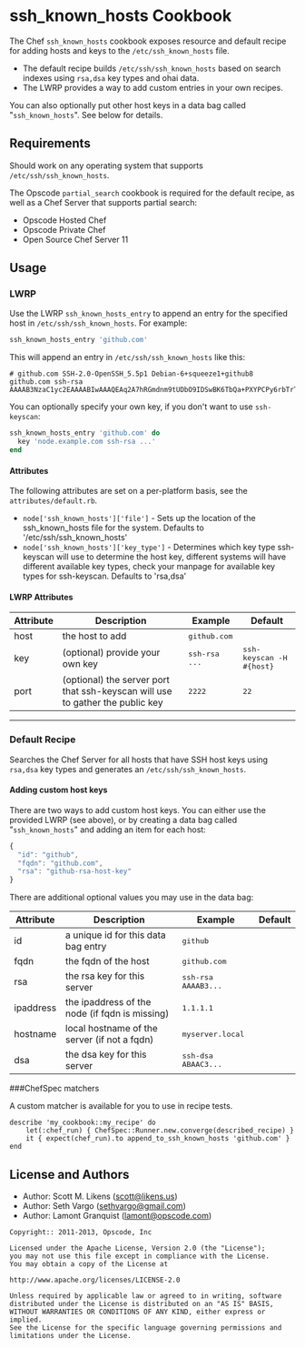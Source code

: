ssh_known_hosts Cookbook
========================
The Chef `ssh_known_hosts` cookbook exposes resource and default recipe for adding hosts and keys to the `/etc/ssh_known_hosts` file.

- The default recipe builds `/etc/ssh/ssh_known_hosts` based on search indexes using `rsa,dsa` key types and ohai data.
- The LWRP provides a way to add custom entries in your own recipes.

You can also optionally put other host keys in a data bag called "`ssh_known_hosts`". See below for details.


Requirements
------------
Should work on any operating system that supports `/etc/ssh/ssh_known_hosts`.

The Opscode `partial_search` cookbook is required for the default recipe, as well as a Chef Server that supports partial search:

- Opscode Hosted Chef
- Opscode Private Chef
- Open Source Chef Server 11


Usage
-----
### LWRP

Use the LWRP `ssh_known_hosts_entry` to append an entry for the specified host in `/etc/ssh/ssh_known_hosts`. For example:

```ruby
ssh_known_hosts_entry 'github.com'
```

This will append an entry in `/etc/ssh/ssh_known_hosts` like this:

```text
# github.com SSH-2.0-OpenSSH_5.5p1 Debian-6+squeeze1+github8
github.com ssh-rsa AAAAB3NzaC1yc2EAAAABIwAAAQEAq2A7hRGmdnm9tUDbO9IDSwBK6TbQa+PXYPCPy6rbTrTtw7PHkccKrpp0yVhp5HdEIcKr6pLlVDBfOLX9QUsyCOV0wzfjIJNlGEYsdlLJizHhbn2mUjvSAHQqZETYP81eFzLQNnPHt4EVVUh7VfDESU84KezmD5QlWpXLmvU31/yMf+Se8xhHTvKSCZIFImWwoG6mbUoWf9nzpIoaSjB+weqqUUmpaaasXVal72J+UX2B+2RPW3RcT0eOzQgqlJL3RKrTJvdsjE3JEAvGq3lGHSZXy28G3skua2SmVi/w4yCE6gbODqnTWlg7+wC604ydGXA8VJiS5ap43JXiUFFAaQ==
```

You can optionally specify your own key, if you don't want to use `ssh-keyscan`:

```ruby
ssh_known_hosts_entry 'github.com' do
  key 'node.example.com ssh-rsa ...'
end
```

#### Attributes

The following attributes are set on a per-platform basis, see the `attributes/default.rb`.

* `node['ssh_known_hosts']['file']` - Sets up the location of the ssh_known_hosts file for the system. 
  Defaults to '/etc/ssh/ssh_known_hosts'
* `node['ssh_known_hosts']['key_type']` - Determines which key type ssh-keyscan will use to determine the 
  host key, different systems will have different available key types, check your manpage for available 
  key types for ssh-keyscan. Defaults to 'rsa,dsa'


#### LWRP Attributes

<table>
  <thead>
    <tr>
      <th>Attribute</th>
      <th>Description</th>
      <th>Example</th>
      <th>Default</th>
    </tr>
  </thead>

  <tbody>
    <tr>
      <td>host</td>
      <td>the host to add</td>
      <td><tt>github.com</tt></td>
      <td></td>
    </tr>
    <tr>
      <td>key</td>
      <td>(optional) provide your own key</td>
      <td><tt>ssh-rsa ...</tt></td>
      <td><tt>ssh-keyscan -H #{host}</tt></td>
    </tr>
    <tr>
      <td>port</td>
      <td>(optional) the server port that ssh-keyscan will use to gather the public key</td>
      <td><tt>2222</tt></td>
      <td><tt>22</tt></td>
    </tr>
  </tbody>
</table>

- - -

### Default Recipe

Searches the Chef Server for all hosts that have SSH host keys using `rsa,dsa` key types and generates an `/etc/ssh/ssh_known_hosts`.

#### Adding custom host keys

There are two ways to add custom host keys. You can either use the provided LWRP (see above), or by creating a data bag called "`ssh_known_hosts`" and adding an item for each host:

```javascript
{
  "id": "github",
  "fqdn": "github.com",
  "rsa": "github-rsa-host-key"
}
```

There are additional optional values you may use in the data bag:

<table>
  <thead>
    <tr>
      <th>Attribute</th>
      <th>Description</th>
      <th>Example</th>
      <th>Default</th>
    </tr>
  </thead>

  <tbody>
    <tr>
      <td>id</td>
      <td>a unique id for this data bag entry</td>
      <td><tt>github</tt></td>
      <td></td>
    </tr>
    <tr>
      <td>fqdn</td>
      <td>the fqdn of the host</td>
      <td><tt>github.com</tt></td>
      <td></td>
    </tr>
    <tr>
      <td>rsa</td>
      <td>the rsa key for this server</td>
      <td><tt>ssh-rsa AAAAB3...</tt></td>
      <td></td>
    </tr>
    <tr>
      <td>ipaddress</td>
      <td>the ipaddress of the node (if fqdn is missing)</td>
      <td><tt>1.1.1.1</tt></td>
      <td></td>
    </tr>
    <tr>
      <td>hostname</td>
      <td>local hostname of the server (if not a fqdn)</td>
      <td><tt>myserver.local</tt></td>
      <td></td>
    </tr>
    <tr>
      <td>dsa</td>
      <td>the dsa key for this server</td>
      <td><tt>ssh-dsa ABAAC3...</tt></td>
      <td></td>
    </tr>
  </tbody>
</table>

###ChefSpec matchers

A custom matcher is available for you to use in recipe tests.

``` 
describe 'my_cookbook::my_recipe' do
	let(:chef_run) { ChefSpec::Runner.new.converge(described_recipe) }
	it { expect(chef_run).to append_to_ssh_known_hosts 'github.com' }
end
```


License and Authors
-------------------
- Author: Scott M. Likens (<scott@likens.us>)
- Author: Seth Vargo (<sethvargo@gmail.com>)
- Author: Lamont Granquist (<lamont@opscode.com>)

```text
Copyright:: 2011-2013, Opscode, Inc

Licensed under the Apache License, Version 2.0 (the "License");
you may not use this file except in compliance with the License.
You may obtain a copy of the License at

http://www.apache.org/licenses/LICENSE-2.0

Unless required by applicable law or agreed to in writing, software
distributed under the License is distributed on an "AS IS" BASIS,
WITHOUT WARRANTIES OR CONDITIONS OF ANY KIND, either express or implied.
See the License for the specific language governing permissions and
limitations under the License.
```
